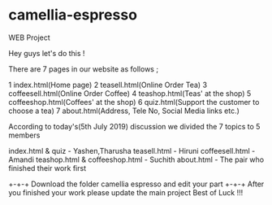 # camellia-espresso
WEB Project

Hey guys let's do this !

There are 7 pages in our website as follows ;

1	index.html(Home page)
2	teasell.html(Online Order Tea)
3	coffeesell.html(Online Order Coffee)
4	teashop.html(Teas' at the shop)
5	coffeeshop.html(Coffees' at the shop)
6	quiz.html(Support the customer to choose a tea)
7	about.html(Address, Tele No, Social Media links etc.)

According to today's(5th July 2019) discussion we divided the 7 topics to 5 members

index.html & quiz - Yashen,Tharusha
teasell.html - Hiruni
coffeesell.html - Amandi
teashop.html & coffeeshop.html - Suchith
about.html - The pair who finished their work first

+-+-+	Download the folder camellia espresso and edit your part	+-+-+
		After you finished your work please update the main project 
				Best of Luck !!!

